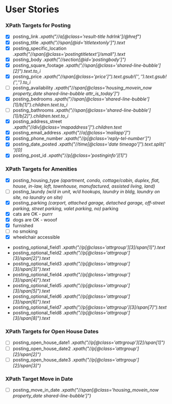 # User Stories

### XPath Targets for Posting

- [x] posting_link _.xpath("//a[@class='result-title hdrlnk']/@href")_
- [x] posting_title _.xpath("//span[@id='titletextonly']").text_
- [x] posting_specific_location _.xpath("//span[@class='postingtitletext']/small").text_
- [x] posting_body _.xpath("//section[@id='postingbody']")_
- [x] posting_square_footage _.xpath("//span[@class='shared-line-bubble'][2]").text.to_i_
- [x] posting_price _.xpath("//span[@class='price']").text.gsub!('$','').text.gsub!('$','').to_i_
- [ ] posting_availability _.xpath("//span[@class='housing_movein_now property_date shared-line-bubble attr_is_today']")_
- [x] posting_bedrooms _.xpath("//span[@class='shared-line-bubble'][1]/b[1]").children.text.to_i_
- [ ] posting_bathrooms _.xpath("//span[@class='shared-line-bubble'][1]/b[2]").children.text.to_i_
- [x] posting_address_street _.xpath("//div[@class='mapaddress']").children.text_
- [x] posting_email_address _.xpath("//a[@class='mailapp']")_
- [x] posting_phone_number _.xpath("//p[@class='reply-tel-number']")_
- [x] posting_date_posted _.xpath("//time[@class='date timeago']").text.split(' ')[0]_
- [x] posting_post_id _.xpath("//p[@class='postinginfo'][1]")_

### XPath Targets for Amenities
- [x] posting_housing_type _(apartment, condo, cottage/cabin, duplex, flat, house, in-law, loft, townhouse, manufactured, assisted living, land)_
- [ ] posting_laundy _(w/d in unit, w/d hookups, laundry in bldg, laundry on site, no laundry on site)_
- [x] posting_parking _(carport, attached garage, detached garage, off-street parking, street parking, valet parking, no)_ parking
- [x] cats are OK - purrr
- [x] dogs are OK - wooof
- [x] furnished
- [ ] no smoking
- [x] wheelchair accessible

* posting_optional_field1 _.xpath("//p[@class='attrgroup'][3]/span[1]").text_
* posting_optional_field2 _.xpath("//p[@class='attrgroup'][3]/span[2]").text_
* posting_optional_field3 _.xpath("//p[@class='attrgroup'][3]/span[3]").text_
* posting_optional_field4 _.xpath("//p[@class='attrgroup'][3]/span[4]").text_
* posting_optional_field5 _.xpath("//p[@class='attrgroup'][3]/span[5]").text_
* posting_optional_field6 _.xpath("//p[@class='attrgroup'][3]/span[6]").text_
* posting_optional_field7 _.xpath("//p[@class='attrgroup'][3]/span[7]").text_
* posting_optional_field8 _.xpath("//p[@class='attrgroup'][3]/span[8]").text_

### XPath Targets for Open House Dates
- [ ] posting_open_house_date1 _.xpath("//p[@class='attrgroup'][2]/span[1]")_
- [ ] posting_open_house_date2 _.xpath("//p[@class='attrgroup'][2]/span[2]")_
- [ ] posting_open_house_date3 _.xpath("//p[@class='attrgroup'][2]/span[3]")_

### XPath Target Move in Date
- [ ] posting_move_in_date _.xpath("//span[@class='housing_movein_now property_date shared-line-bubble']")_
